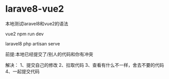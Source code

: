 # larave8-vue2


本地测试laravel8和vue2的语法


vue2
npm run dev



laravel8
php artisan serve


前提:本地已经提交了/别人的代码和你有冲突

解决：
1、提交自己的修改
2、拉取代码
3、查看有什么不一样，舍去不要的代码
4、一起提交代码
